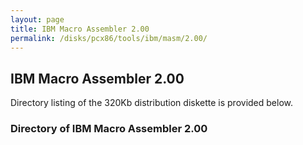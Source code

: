 ```yaml
---
layout: page
title: IBM Macro Assembler 2.00
permalink: /disks/pcx86/tools/ibm/masm/2.00/
---
```


IBM Macro Assembler 2.00
------------------------

Directory listing of the 320Kb distribution diskette is provided below.

### Directory of IBM Macro Assembler 2.00
